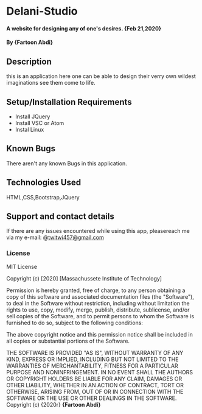 
# Delani-Studio
#### A website for designing any of one's desires. {Feb 21,2020}
#### By **{Fartoon Abdi}**
## Description
this is an application here one can be able to design their verry own wildest imaginations see them come to life.
## Setup/Installation Requirements
* Install JQuery
* Install VSC or Atom
* Instal Linux
## Known Bugs
There aren't any known Bugs in this application.
## Technologies Used
HTML,CSS,Bootstrap,JQuery
## Support and contact details
If there are any issues encountered while using this app, pleasereach me via my e-mail: @twitwi457@gmail.com 
### License
MIT License

Copyright (c) [2020] [Massachussete Institute of Technology]

Permission is hereby granted, free of charge, to any person obtaining a copy
of this software and associated documentation files (the "Software"), to deal
in the Software without restriction, including without limitation the rights
to use, copy, modify, merge, publish, distribute, sublicense, and/or sell
copies of the Software, and to permit persons to whom the Software is
furnished to do so, subject to the following conditions:

The above copyright notice and this permission notice shall be included in all
copies or substantial portions of the Software.

THE SOFTWARE IS PROVIDED "AS IS", WITHOUT WARRANTY OF ANY KIND, EXPRESS OR
IMPLIED, INCLUDING BUT NOT LIMITED TO THE WARRANTIES OF MERCHANTABILITY,
FITNESS FOR A PARTICULAR PURPOSE AND NONINFRINGEMENT. IN NO EVENT SHALL THE
AUTHORS OR COPYRIGHT HOLDERS BE LIABLE FOR ANY CLAIM, DAMAGES OR OTHER
LIABILITY, WHETHER IN AN ACTION OF CONTRACT, TORT OR OTHERWISE, ARISING FROM,
OUT OF OR IN CONNECTION WITH THE SOFTWARE OR THE USE OR OTHER DEALINGS IN THE
SOFTWARE.
Copyright (c) {2020r} **{Fartoon Abdi}**
  
